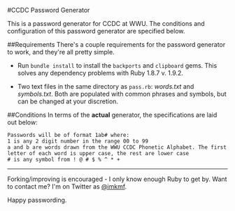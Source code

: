 #CCDC Password Generator

This is a password generator for CCDC at WWU. The conditions and configuration of this password generator are specified below.

##Requirements
There's a couple requirements for the password generator to work, and they're all pretty simple.

- Run `bundle install` to install the `backports` and `clipboard` gems. This solves any dependency problems with Ruby 1.8.7 v. 1.9.2.

- Two text files in the same directory as `pass.rb`: _words.txt_ and _symbols.txt_. Both are populated with common phrases and symbols, but can be changed at your discretion.

##Conditions
In terms of the __actual__ generator, the specifications are laid out below:


    Passwords will be of format 1ab# where:
    1 is any 2 digit number in the range 00 to 99
    a and b are words drawn from the WWU CCDC Phonetic Alphabet. The first letter of each word is upper case, the rest are lower case
    # is any symbol from ! @ # $ % ^ * +

---
Forking/improving is encouraged - I only know enough Ruby to get by. Want to contact me? I'm on Twitter as [@imkmf](http://twitter.com/imkf).

Happy passwording.
